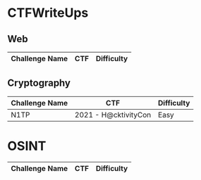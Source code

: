 # CTFWriteUps


## Web
|      Challenge Name        |               CTF               | Difficulty        |
|----------------------------|---------------------------------|-------------------|


## Cryptography

|      Challenge Name        |               CTF               | Difficulty        |
|----------------------------|---------------------------------|-------------------|
| N1TP                       | 2021 - H@cktivityCon            | Easy              |


# OSINT
|      Challenge Name        |               CTF               | Difficulty        |
|----------------------------|---------------------------------|-------------------|
